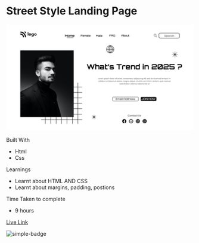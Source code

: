 # Street Style Landing Page

![Image](./1.png)

Built With
- Html
- Css

Learnings
- Learnt about HTML AND CSS 
- Learnt about margins, padding, postions

Time Taken to complete
- 9 hours

[Live Link](https://hemanth-street-style.netlify.app)

![simple-badge](https://img.shields.io/badge/HTML-CSS-green)